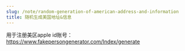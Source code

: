 ```yaml
---
slug: /note/random-generation-of-american-address-and-information
title: 随机生成美国地址&信息
---
```

用于注册美区apple id账号：
https://www.fakepersongenerator.com/Index/generate
